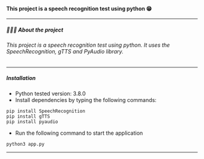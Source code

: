 

#### This project is a speech recognition test using python 😁
------------
##### 👨🏻‍💻 About the project
###### This project is a speech recognition test using python. It uses the SpeechRecognition, gTTS and PyAudio library.


------------
##### Installation


- Python tested version: 3.8.0
- Install dependencies by typing the following commands:
```
pip install SpeechRecognition
pip install gTTS
pip install pyaudio

```
- Run the following command to start the application
```
python3 app.py
```
------------

